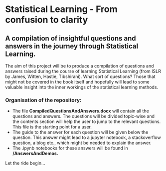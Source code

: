 # Statistical Learning - From confusion to clarity
## A compilation of insightful questions and answers in the journey through Statistical Learning.

The aim of this project will be to produce a compilation of questions and answers raised during the course of learning Statistical Learning (from ISLR by James, Witten, Hastie, Tibshirani). What sort of questions? Those that might not be covered in the book itself and hopefully will lead to some valuable insight into the inner workings of the statistical learning methods.

### Organisation of the repository:
<ul>
  <li>The file <b>CompiledQuestionsAndAnswers.docx</b> will contain all the questions and answers. The questions will be divided topic-wise and the contents section will help the user to jump to the relevant questions. This file is the starting point for a user.</li>
  <li>The guide to the answer for each question will be given below the question. This answer might lead to a jupyter notebook, a stackoverflow question, a blog etc., which might be needed to explain the answer.</li>
  <li>The .ipynb notebooks for these answers will be found in <b>/AnswersAndDemos.</b></li>
  </ul>

Let the ride begin...
